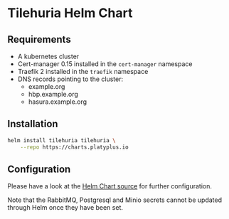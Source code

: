 # Tilehuria Helm Chart

## Requirements

- A kubernetes cluster
- Cert-manager 0.15 installed in the `cert-manager` namespace
- Traefik 2 installed in the `traefik` namespace
- DNS records pointing to the cluster:
  - example.org
  - hbp.example.org
  - hasura.example.org

## Installation

```sh
helm install tilehuria tilehuria \
    --repo https://charts.platyplus.io
```

## Configuration

Please have a look at the [Helm Chart source](https://github.com/platyplus/charts/tree/master/source/tilehuria) for further configuration.

Note that the RabbitMQ, Postgresql and Minio secrets cannot be updated through Helm once they have been set.

